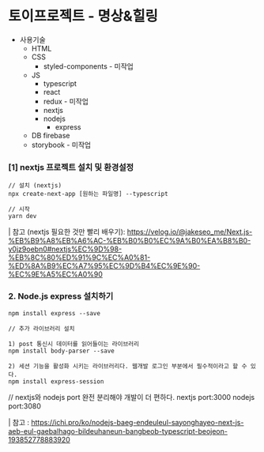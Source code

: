 # 토이프로젝트 - 명상&힐링

- 사용기술
  - HTML
  - CSS
    - styled-components - 미작업
  - JS
    - typescript
    - react
    - redux - 미작업
    - nextjs
    - nodejs
      - express
  - DB firebase
  - storybook - 미작업

### [1] nextjs 프로젝트 설치 및 환경설정

```
// 설치 (nextjs)
npx create-next-app [원하는 파일명] --typescript

// 시작
yarn dev
```

| 참고 (nextjs 필요한 것만 빨리 배우기): https://velog.io/@jakeseo_me/Next.js-%EB%B9%A8%EB%A6%AC-%EB%B0%B0%EC%9A%B0%EA%B8%B0-y0jz9oebn0#nextjs%EC%9D%98-%EB%8C%80%ED%91%9C%EC%A0%81-%ED%8A%B9%EC%A7%95%EC%9D%B4%EC%9E%90-%EC%9E%A5%EC%A0%90

### 2. Node.js express 설치하기

```
npm install express --save

// 추가 라이브러리 설치

1) post 통신시 데이터를 읽어들이는 라이브러리
npm install body-parser --save

2) 세션 기능을 활성화 시키는 라이브러리다. 웹개발 로그인 부분에서 필수적이라고 할 수 있다.
npm install express-session
```

// nextjs와 nodejs port 완전 분리해야 개발이 더 편하다.
nextjs port:3000
nodejs port:3080

| 참고 : https://ichi.pro/ko/nodejs-baeg-endeuleul-sayonghayeo-next-js-aeb-eul-gaebalhago-bildeuhaneun-bangbeob-typescript-beojeon-193852778883920
